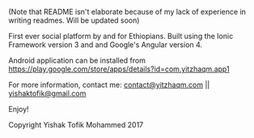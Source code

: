 (Note that README isn't elaborate because of my lack of experience in writing readmes. Will be updated soon)

First ever social platform by and for Ethiopians. Built using the Ionic Framework version 3 and and Google's Angular version 4. 

Android application can be installed from https://play.google.com/store/apps/details?id=com.yitzhaqm.app1

For more information, contact me: contact@yitzhaqm.com || yishaktofik@gmail.com 

Enjoy!


Copyright Yishak Tofik Mohammed 2017
